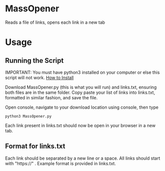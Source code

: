 # MassOpener
Reads a file of links, opens each link in a new tab

# Usage
## Running the Script
IMPORTANT: You must have python3 installed on your computer or else this script will not work. [How to Install](https://www.geeksforgeeks.org/download-and-install-python-3-latest-version/) 

Download MassOpener.py (this is what you will run) and links.txt, ensuring both files are in the same folder. Copy paste your list of links into links.txt, formatted in similar fashion, and save the file. 

Open console, navigate to your download location using console, then type

`python3 MassOpener.py`

Each link present in links.txt should now be open in your browser in a new tab.

## Format for links.txt
Each link should be separated by a new line or a space. All links should start with "https://" . Example format is provided in links.txt.